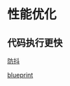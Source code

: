 # 性能优化
## 代码执行更快
[防抖](https://github.com/olifer655/gogogo/issues/1)


[blueprint](http://naotu.baidu.com/file/8d51c3bbb11334875987732bbd168716)
